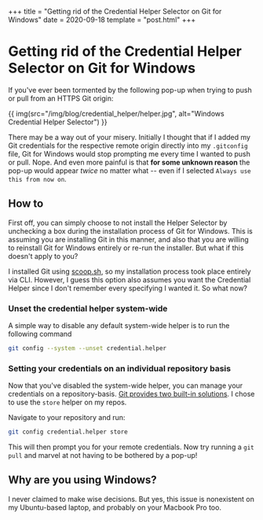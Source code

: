 +++
title = "Getting rid of the Credential Helper Selector on Git for Windows"
date = 2020-09-18
template = "post.html"
+++

# Getting rid of the Credential Helper Selector on Git for Windows

If you've ever been tormented by the following pop-up when trying to push or pull from an HTTPS Git origin:

{{ img(src="/img/blog/credential_helper/helper.jpg", alt="Windows Credential Helper Selector") }}

There may be a way out of your misery. Initially I thought that if I added my Git credentials for the respective remote origin directly into my `.gitconfig` file, Git for Windows would stop prompting me every time I wanted to push or pull. Nope. And even more painful is that **for some unknown reason** the pop-up would appear *twice* no matter what -- even if I selected `Always use this from now on`.

## How to

First off, you can simply choose to not install the Helper Selector by unchecking a box during the installation process of Git for Windows. This is assuming you are installing Git in this manner, and also that you are willing to reinstall Git for Windows entirely or re-run the installer. But what if this doesn't apply to you?

I installed Git using [scoop.sh](https://scoop.sh), so my installation process took place entirely via CLI. However, I guess this option also assumes you want the Credential Helper since I don't remember every specifying I wanted it. So what now?

### Unset the credential helper system-wide

A simple way to disable any default system-wide helper is to run the following command

```bash
git config --system --unset credential.helper
```

### Setting your credentials on an individual repository basis

Now that you've disabled the system-wide helper, you can manage your credentials on a repository-basis. [Git provides two built-in solutions](https://git-scm.com/docs/gitcredentials#_avoiding_repetition). I chose to use the `store` helper on my repos.

Navigate to your repository and run:
```bash
git config credential.helper store
```

This will then prompt you for your remote credentials. Now try running a `git pull` and marvel at not having to be bothered by a pop-up!

## Why are you using Windows?

I never claimed to make wise decisions. But yes, this issue is nonexistent on my Ubuntu-based laptop, and probably on your Macbook Pro too.
